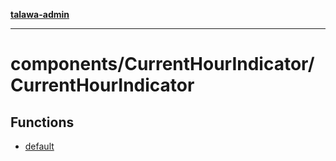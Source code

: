 [**talawa-admin**](../../../README.md)

***

# components/CurrentHourIndicator/CurrentHourIndicator

## Functions

- [default](functions/default.md)
